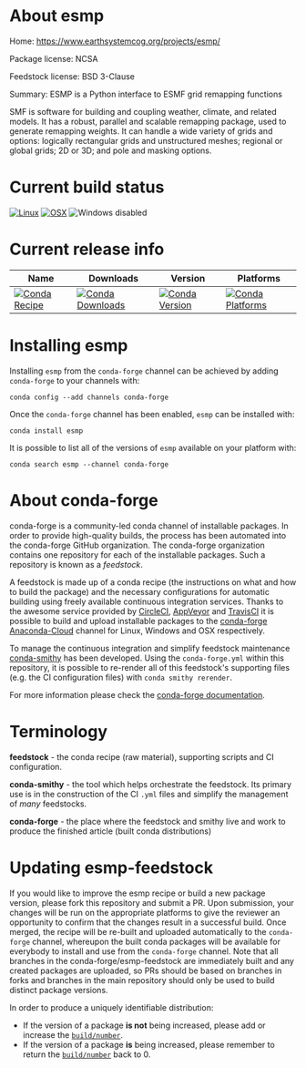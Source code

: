 About esmp
==========

Home: https://www.earthsystemcog.org/projects/esmp/

Package license: NCSA

Feedstock license: BSD 3-Clause

Summary: ESMP is a Python interface to ESMF grid remapping functions

SMF is software for building and coupling weather, climate, and related models.
It has a robust, parallel and scalable remapping package, used to generate remapping weights.
It can handle a wide variety of grids and options:  logically rectangular
grids and unstructured meshes; regional or global grids; 2D or 3D; and pole and
masking options.


Current build status
====================

[![Linux](https://img.shields.io/circleci/project/github/conda-forge/esmp-feedstock/master.svg?label=Linux)](https://circleci.com/gh/conda-forge/esmp-feedstock)
[![OSX](https://img.shields.io/travis/conda-forge/esmp-feedstock/master.svg?label=macOS)](https://travis-ci.org/conda-forge/esmp-feedstock)
![Windows disabled](https://img.shields.io/badge/Windows-disabled-lightgrey.svg)

Current release info
====================

| Name | Downloads | Version | Platforms |
| --- | --- | --- | --- |
| [![Conda Recipe](https://img.shields.io/badge/recipe-esmp-green.svg)](https://anaconda.org/conda-forge/esmp) | [![Conda Downloads](https://img.shields.io/conda/dn/conda-forge/esmp.svg)](https://anaconda.org/conda-forge/esmp) | [![Conda Version](https://img.shields.io/conda/vn/conda-forge/esmp.svg)](https://anaconda.org/conda-forge/esmp) | [![Conda Platforms](https://img.shields.io/conda/pn/conda-forge/esmp.svg)](https://anaconda.org/conda-forge/esmp) |

Installing esmp
===============

Installing `esmp` from the `conda-forge` channel can be achieved by adding `conda-forge` to your channels with:

```
conda config --add channels conda-forge
```

Once the `conda-forge` channel has been enabled, `esmp` can be installed with:

```
conda install esmp
```

It is possible to list all of the versions of `esmp` available on your platform with:

```
conda search esmp --channel conda-forge
```


About conda-forge
=================

conda-forge is a community-led conda channel of installable packages.
In order to provide high-quality builds, the process has been automated into the
conda-forge GitHub organization. The conda-forge organization contains one repository
for each of the installable packages. Such a repository is known as a *feedstock*.

A feedstock is made up of a conda recipe (the instructions on what and how to build
the package) and the necessary configurations for automatic building using freely
available continuous integration services. Thanks to the awesome service provided by
[CircleCI](https://circleci.com/), [AppVeyor](http://www.appveyor.com/)
and [TravisCI](https://travis-ci.org/) it is possible to build and upload installable
packages to the [conda-forge](https://anaconda.org/conda-forge)
[Anaconda-Cloud](http://docs.anaconda.org/) channel for Linux, Windows and OSX respectively.

To manage the continuous integration and simplify feedstock maintenance
[conda-smithy](http://github.com/conda-forge/conda-smithy) has been developed.
Using the ``conda-forge.yml`` within this repository, it is possible to re-render all of
this feedstock's supporting files (e.g. the CI configuration files) with ``conda smithy rerender``.

For more information please check the [conda-forge documentation](https://conda-forge.org/docs/).

Terminology
===========

**feedstock** - the conda recipe (raw material), supporting scripts and CI configuration.

**conda-smithy** - the tool which helps orchestrate the feedstock.
                   Its primary use is in the construction of the CI ``.yml`` files
                   and simplify the management of *many* feedstocks.

**conda-forge** - the place where the feedstock and smithy live and work to
                  produce the finished article (built conda distributions)


Updating esmp-feedstock
=======================

If you would like to improve the esmp recipe or build a new
package version, please fork this repository and submit a PR. Upon submission,
your changes will be run on the appropriate platforms to give the reviewer an
opportunity to confirm that the changes result in a successful build. Once
merged, the recipe will be re-built and uploaded automatically to the
`conda-forge` channel, whereupon the built conda packages will be available for
everybody to install and use from the `conda-forge` channel.
Note that all branches in the conda-forge/esmp-feedstock are
immediately built and any created packages are uploaded, so PRs should be based
on branches in forks and branches in the main repository should only be used to
build distinct package versions.

In order to produce a uniquely identifiable distribution:
 * If the version of a package **is not** being increased, please add or increase
   the [``build/number``](http://conda.pydata.org/docs/building/meta-yaml.html#build-number-and-string).
 * If the version of a package **is** being increased, please remember to return
   the [``build/number``](http://conda.pydata.org/docs/building/meta-yaml.html#build-number-and-string)
   back to 0.